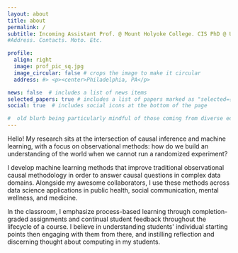 ```yaml
---
layout: about
title: about
permalink: /
subtitle: Incoming Assistant Prof. @ Mount Holyoke College. CIS PhD @ UPenn, advised by <a href="https://www.cis.upenn.edu/~ungar/">Lyle Ungar</a> and <a href="https://kordinglab.com/">Konrad Kording</a>. Scientist/PM @ Roblox. #<a href='#'>Univeristy of Pennsylvania</a>. <a href='#'>Roblox</a>. 
#Address. Contacts. Moto. Etc.

profile:
  align: right
  image: prof_pic_sq.jpg
  image_circular: false # crops the image to make it circular
  address: #> <p><center>Philadelphia, PA</p>

news: false  # includes a list of news items
selected_papers: true # includes a list of papers marked as "selected={true}"
social: true  # includes social icons at the bottom of the page

#  old blurb being particularly mindful of those coming from diverse educational backgrounds outside of the sciences and engineering.
---
```


Hello! My research sits at the intersection of causal inference and machine learning, with a focus on observational methods: how do we build an understanding of the world when we cannot run a randomized experiment? 

I develop machine learning methods that improve traditional observational causal methodology in order to answer causal questions in complex data domains. Alongside my awesome collaborators, I use these methods across data science applications in public health, social communication, mental wellness, and medicine.

In the classroom, I emphasize process-based learning through completion-graded assignments and continual student feedback throughout the lifecycle of a course. I believe in understanding students' individual starting points then engaging with them from there, and instilling reflection and discerning thought about computing in my students.



